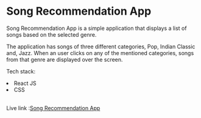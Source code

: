 # Song Recommendation App

Song Recommendation App is a simple application that displays a list of songs based on the selected genre.
<br>

The application has songs of three different categories, Pop, Indian Classic and, Jazz.
When an user clicks on any of the mentioned categories, songs from that genre are displayed over the screen.
<bt>

Tech stack:
<br>

<li>React JS</li>
<li>CSS</li>
<br>

Live link :[Song Recommendation App](https://ghp-song-recommendation-app.netlify.app/)
